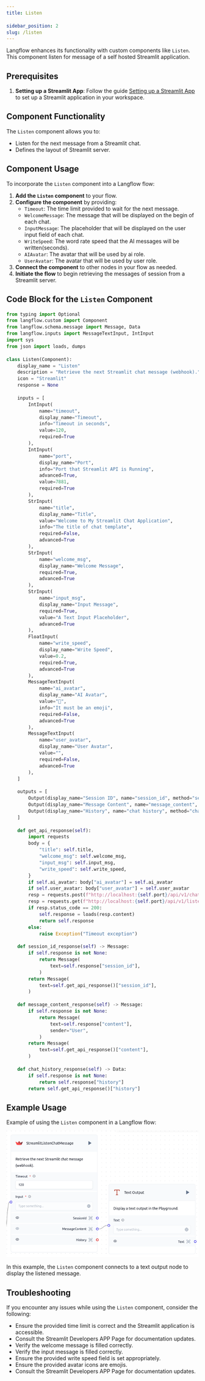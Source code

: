 ```yaml
---
title: Listen

sidebar_position: 2
slug: /listen
---
```


Langflow enhances its functionality with custom components like `Listen`. This component listen for message of a self hosted Streamlit application.

## Prerequisites

1. **Setting up a Streamlit App**: Follow the guide [Setting up a Streamlit App](./setup) to set up a Streamlit application in your workspace.


## Component Functionality

The `Listen` component allows you to:

- Listen for the next message from a Streamlit chat.
- Defines the layout of Streamlit server.


## Component Usage

To incorporate the `Listen` component into a Langflow flow:

1. **Add the `Listen` component** to your flow.
2. **Configure the component** by providing:
   - `Timeout`: The time limit provided to wait for the next message.
   - `WelcomeMessage`: The message that will be displayed on the begin of each chat.
   - `InputMessage`: The placeholder that will be displayed on the user input field of each chat.
   - `WriteSpeed`: The word rate speed that the AI messages will be written(seconds).
   - `AIAvatar`: The avatar that will be used by ai role.
   - `UserAvatar`: The avatar that will be used by user role.
3. **Connect the component** to other nodes in your flow as needed.
4. **Initiate the flow** to begin retrieving the messages of session from a Streamlit server.

## Code Block for the `Listen` Component

```python
from typing import Optional
from langflow.custom import Component
from langflow.schema.message import Message, Data
from langflow.inputs import MessageTextInput, IntInput
import sys
from json import loads, dumps

class Listen(Component):
    display_name = "Listen"
    description = "Retrieve the next Streamlit chat message (webhook)."
    icon = "Streamlit"
    response = None

    inputs = [
        IntInput(
            name="timeout",
            display_name="Timeout",
            info="Timeout in seconds",
            value=120,
            required=True
        ),
        IntInput(
            name="port",
            display_name="Port",
            info="Port that Streamlit API is Running",
            advanced=True,
            value=7881,
            required=True
        ),
        StrInput(
            name="title",
            display_name="Title",
            value="Welcome to My Streamlit Chat Application",
            info="The title of chat template",
            required=False,
            advanced=True
        ),
        StrInput(
            name="welcome_msg",
            display_name="Welcome Message",
            required=True,
            advanced=True
        ),
        StrInput(
            name="input_msg",
            display_name="Input Message",
            required=True,
            value="A Text Input Placeholder",
            advanced=True
        ),
        FloatInput(
            name="write_speed",
            display_name="Write Speed",
            value=0.2,
            required=True,
            advanced=True
        ),
        MessageTextInput(
            name="ai_avatar",
            display_name="AI Avatar",
            value="🤖",
            info="It must be an emoji",
            required=False,
            advanced=True
        ),
        MessageTextInput(
            name="user_avatar",
            display_name="User Avatar",
            value="",
            required=False,
            advanced=True
        ),
    ]

    outputs = [
        Output(display_name="Session ID", name="session_id", method="session_id_response"),
        Output(display_name="Message Content", name="message_content", method="message_content_response"),
        Output(display_name="History", name="chat history", method="chat_history_response"),
    ]

    def get_api_response(self):
        import requests
        body = {
            "title": self.title,
            "welcome_msg": self.welcome_msg,
            "input_msg": self.input_msg,
            "write_speed": self.write_speed,
        }
        if self.ai_avatar: body["ai_avatar"] = self.ai_avatar
        if self.user_avatar: body["user_avatar"] = self.user_avatar
        resp = requests.post(f"http://localhost:{self.port}/api/v1/chats", json=body)
        resp = requests.get(f"http://localhost:{self.port}/api/v1/listen/message?timeout={self.timeout}")
        if resp.status_code == 200:
            self.response = loads(resp.content)
            return self.response
        else:
            raise Exception("Timeout exception")
    
    def session_id_response(self) -> Message:
        if self.response is not None:
            return Message(
                text=self.response["session_id"],
            )
        return Message(
            text=self.get_api_response()["session_id"],
        )

    def message_content_response(self) -> Message:
        if self.response is not None:
            return Message(
                text=self.response["content"],
                sender="User",
            )
        return Message(
            text=self.get_api_response()["content"],
        )

    def chat_history_response(self) -> Data:
        if self.response is not None:
            return self.response["history"]
        return self.get_api_response()["history"]
```

## Example Usage


Example of using the `Listen` component in a Langflow flow:

![](./docs/docs/Integrations/Streamlit/767267152.png)

In this example, the `Listen` component connects to a text output node to display the listened message.



## Troubleshooting


If you encounter any issues while using the `Listen` component, consider the following:

- Ensure the provided time limit is correct and the Streamlit application is accessible.
- Consult the Streamlit Developers APP Page for documentation updates.
- Verify the welcome message is filled correctly.
- Verify the input message is filled correctly.
- Ensure the provided write speed field is set appropriately.
- Ensure the provided avatar icons are emojis.
- Consult the Streamlit Developers APP Page for documentation updates.

